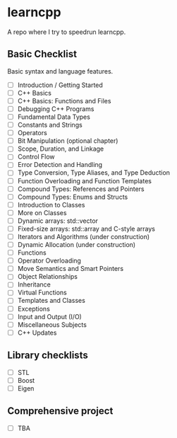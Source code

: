 # learncpp

A repo where I try to speedrun learncpp.

## Basic Checklist

Basic syntax and language features.

- [ ] Introduction / Getting Started
- [ ] C++ Basics
- [ ] C++ Basics: Functions and Files
- [ ] Debugging C++ Programs
- [ ] Fundamental Data Types
- [ ] Constants and Strings
- [ ] Operators
- [ ] Bit Manipulation (optional chapter)
- [ ] Scope, Duration, and Linkage
- [ ] Control Flow
- [ ] Error Detection and Handling
- [ ] Type Conversion, Type Aliases, and Type Deduction
- [ ] Function Overloading and Function Templates
- [ ] Compound Types: References and Pointers
- [ ] Compound Types: Enums and Structs
- [ ] Introduction to Classes
- [ ] More on Classes
- [ ] Dynamic arrays: std::vector
- [ ] Fixed-size arrays: std::array and C-style arrays
- [ ] Iterators and Algorithms (under construction)
- [ ] Dynamic Allocation (under construction)
- [ ] Functions
- [ ] Operator Overloading
- [ ] Move Semantics and Smart Pointers
- [ ] Object Relationships
- [ ] Inheritance
- [ ] Virtual Functions
- [ ] Templates and Classes
- [ ] Exceptions
- [ ] Input and Output (I/O)
- [ ] Miscellaneous Subjects
- [ ] C++ Updates

## Library checklists

- [ ] STL
- [ ] Boost
- [ ] Eigen

## Comprehensive project

- [ ] TBA
